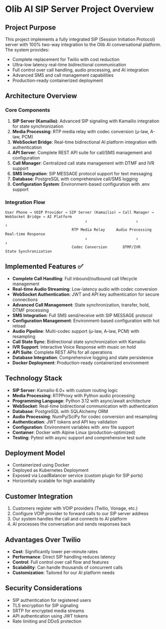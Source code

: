 # Olib AI SIP Server Project Overview

## Project Purpose
This project implements a fully integrated SIP (Session Initiation Protocol) server with 100% two-way integration to the Olib AI conversational platform. The system provides:
- Complete replacement for Twilio with cost reduction
- Ultra-low latency real-time bidirectional communication
- Full control over call handling, audio processing, and AI integration
- Advanced SMS and call management capabilities
- Production-ready containerized deployment

## Architecture Overview

### Core Components
1. **SIP Server (Kamailio)**: Advanced SIP signaling with Kamailio integration for state synchronization
2. **Media Processing**: RTP media relay with codec conversion (μ-law, A-law, PCM)
3. **WebSocket Bridge**: Real-time bidirectional AI platform integration with authentication
4. **API Server**: Complete REST API suite for call/SMS management and configuration
5. **Call Manager**: Centralized call state management with DTMF and IVR support
6. **SMS Integration**: SIP MESSAGE protocol support for text messaging
7. **Database**: PostgreSQL with comprehensive call/SMS logging
8. **Configuration System**: Environment-based configuration with .env support

### Integration Flow
```
User Phone → VOIP Provider → SIP Server (Kamailio) → Call Manager → WebSocket Bridge → AI Platform
                                    ↓                      ↓              ↑
                              RTP Media Relay     Audio Processing    Real-time Response
                                    ↓                      ↓              ↓
                              Codec Conversion       DTMF/IVR      State Synchronization
```

## Implemented Features ✅
- **Complete Call Handling**: Full inbound/outbound call lifecycle management
- **Real-time Audio Streaming**: Low-latency audio with codec conversion
- **WebSocket Authentication**: JWT and API key authentication for secure connections
- **Advanced Call Management**: State synchronization, transfer, hold, DTMF processing
- **SMS Integration**: Full SMS send/receive with SIP MESSAGE protocol
- **Configuration Management**: Environment-based configuration with hot reload
- **Audio Pipeline**: Multi-codec support (μ-law, A-law, PCM) with resampling
- **Call State Sync**: Bidirectional state synchronization with Kamailio
- **IVR Support**: Interactive Voice Response with music on hold
- **API Suite**: Complete REST APIs for all operations
- **Database Integration**: Comprehensive logging and state persistence
- **Docker Deployment**: Production-ready containerized environment

## Technology Stack
- **SIP Server**: Kamailio 6.0+ with custom routing logic
- **Media Processing**: RTPProxy with Python audio processing
- **Programming Language**: Python 3.12 with async/await architecture
- **WebSocket**: Real-time bidirectional communication with authentication
- **Database**: PostgreSQL with SQLAlchemy ORM
- **Audio Processing**: NumPy/SciPy for codec conversion and resampling
- **Authentication**: JWT tokens and API key validation
- **Configuration**: Environment variables with .env file support
- **Container**: Docker with Alpine Linux (production-optimized)
- **Testing**: Pytest with async support and comprehensive test suite

## Deployment Model
- Containerized using Docker
- Deployed as Kubernetes Deployment
- Exposed via LoadBalancer service (custom plugin for SIP ports)
- Horizontally scalable for high availability

## Customer Integration
1. Customers register with VOIP providers (Twilio, Vonage, etc.)
2. Configure VOIP provider to forward calls to our SIP server address
3. Our system handles the call and connects to AI platform
4. AI processes the conversation and sends responses back

## Advantages Over Twilio
- **Cost**: Significantly lower per-minute rates
- **Performance**: Direct SIP handling reduces latency
- **Control**: Full control over call flow and features
- **Scalability**: Can handle thousands of concurrent calls
- **Customization**: Tailored for our AI platform needs

## Security Considerations
- SIP authentication for registered users
- TLS encryption for SIP signaling
- SRTP for encrypted media streams
- API authentication using JWT tokens
- Rate limiting and DDoS protection